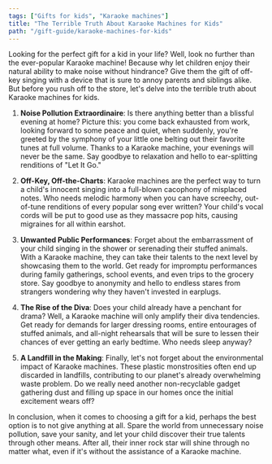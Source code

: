 ```yaml
---
tags: ["Gifts for kids", "Karaoke machines"]
title: "The Terrible Truth About Karaoke Machines for Kids"
path: "/gift-guide/karaoke-machines-for-kids"
---
```


Looking for the perfect gift for a kid in your life? Well, look no further than the ever-popular Karaoke machine! Because why let children enjoy their natural ability to make noise without hindrance? Give them the gift of off-key singing with a device that is sure to annoy parents and siblings alike. But before you rush off to the store, let's delve into the terrible truth about Karaoke machines for kids.

1. **Noise Pollution Extraordinaire**: Is there anything better than a blissful evening at home? Picture this: you come back exhausted from work, looking forward to some peace and quiet, when suddenly, you're greeted by the symphony of your little one belting out their favorite tunes at full volume. Thanks to a Karaoke machine, your evenings will never be the same. Say goodbye to relaxation and hello to ear-splitting renditions of "Let It Go." 

2. **Off-Key, Off-the-Charts**: Karaoke machines are the perfect way to turn a child's innocent singing into a full-blown cacophony of misplaced notes. Who needs melodic harmony when you can have screechy, out-of-tune renditions of every popular song ever written? Your child's vocal cords will be put to good use as they massacre pop hits, causing migraines for all within earshot.

3. **Unwanted Public Performances**: Forget about the embarrassment of your child singing in the shower or serenading their stuffed animals. With a Karaoke machine, they can take their talents to the next level by showcasing them to the world. Get ready for impromptu performances during family gatherings, school events, and even trips to the grocery store. Say goodbye to anonymity and hello to endless stares from strangers wondering why they haven't invested in earplugs.

4. **The Rise of the Diva**: Does your child already have a penchant for drama? Well, a Karaoke machine will only amplify their diva tendencies. Get ready for demands for larger dressing rooms, entire entourages of stuffed animals, and all-night rehearsals that will be sure to lessen their chances of ever getting an early bedtime. Who needs sleep anyway?

5. **A Landfill in the Making**: Finally, let's not forget about the environmental impact of Karaoke machines. These plastic monstrosities often end up discarded in landfills, contributing to our planet's already overwhelming waste problem. Do we really need another non-recyclable gadget gathering dust and filling up space in our homes once the initial excitement wears off?

In conclusion, when it comes to choosing a gift for a kid, perhaps the best option is to not give anything at all. Spare the world from unnecessary noise pollution, save your sanity, and let your child discover their true talents through other means. After all, their inner rock star will shine through no matter what, even if it's without the assistance of a Karaoke machine.